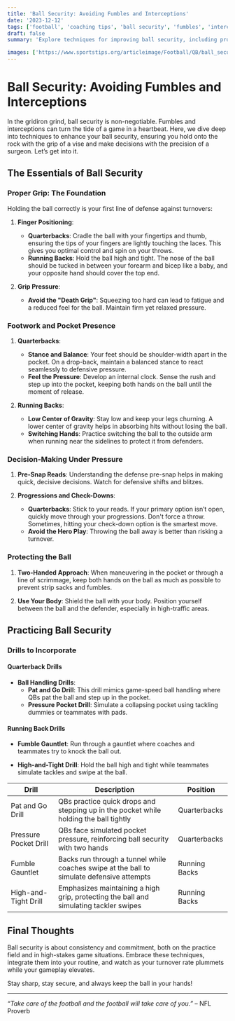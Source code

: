 ```yaml
---
title: 'Ball Security: Avoiding Fumbles and Interceptions'
date: '2023-12-12'
tags: ['football', 'coaching tips', 'ball security', 'fumbles', 'interceptions', 'grip', 'decision-making', 'quarterbacks', 'training']
draft: false
summary: 'Explore techniques for improving ball security, including proper grip, decision-making, and protecting the ball in the pocket.'

images: ['https://www.sportstips.org/articleimage/Football/QB/ball_security_avoiding_fumbles_and_interceptions.webp']
---
```


# Ball Security: Avoiding Fumbles and Interceptions

In the gridiron grind, ball security is non-negotiable. Fumbles and interceptions can turn the tide of a game in a heartbeat. Here, we dive deep into techniques to enhance your ball security, ensuring you hold onto the rock with the grip of a vise and make decisions with the precision of a surgeon. Let’s get into it.

## The Essentials of Ball Security

### Proper Grip: The Foundation

Holding the ball correctly is your first line of defense against turnovers:

1. **Finger Positioning**:
    - **Quarterbacks**: Cradle the ball with your fingertips and thumb, ensuring the tips of your fingers are lightly touching the laces. This gives you optimal control and spin on your throws.
    - **Running Backs**: Hold the ball high and tight. The nose of the ball should be tucked in between your forearm and bicep like a baby, and your opposite hand should cover the top end.

2. **Grip Pressure**:
    - **Avoid the "Death Grip"**: Squeezing too hard can lead to fatigue and a reduced feel for the ball. Maintain firm yet relaxed pressure.

### Footwork and Pocket Presence

1. **Quarterbacks**:
    - **Stance and Balance**: Your feet should be shoulder-width apart in the pocket. On a drop-back, maintain a balanced stance to react seamlessly to defensive pressure.
    - **Feel the Pressure**: Develop an internal clock. Sense the rush and step up into the pocket, keeping both hands on the ball until the moment of release.

2. **Running Backs**:
    - **Low Center of Gravity**: Stay low and keep your legs churning. A lower center of gravity helps in absorbing hits without losing the ball.
    - **Switching Hands**: Practice switching the ball to the outside arm when running near the sidelines to protect it from defenders.

### Decision-Making Under Pressure

1. **Pre-Snap Reads**: Understanding the defense pre-snap helps in making quick, decisive decisions. Watch for defensive shifts and blitzes.
   
2. **Progressions and Check-Downs**:
    - **Quarterbacks**: Stick to your reads. If your primary option isn’t open, quickly move through your progressions. Don't force a throw. Sometimes, hitting your check-down option is the smartest move.
    - **Avoid the Hero Play**: Throwing the ball away is better than risking a turnover.

### Protecting the Ball

1. **Two-Handed Approach**: When maneuvering in the pocket or through a line of scrimmage, keep both hands on the ball as much as possible to prevent strip sacks and fumbles.

2. **Use Your Body**: Shield the ball with your body. Position yourself between the ball and the defender, especially in high-traffic areas.

## Practicing Ball Security

### Drills to Incorporate

#### Quarterback Drills

- **Ball Handling Drills**:
    - **Pat and Go Drill**: This drill mimics game-speed ball handling where QBs pat the ball and step up in the pocket.
    - **Pressure Pocket Drill**: Simulate a collapsing pocket using tackling dummies or teammates with pads.

#### Running Back Drills

- **Fumble Gauntlet**: Run through a gauntlet where coaches and teammates try to knock the ball out.
  
- **High-and-Tight Drill**: Hold the ball high and tight while teammates simulate tackles and swipe at the ball.

| Drill                 | Description                                                                 | Position     |
|-----------------------|-----------------------------------------------------------------------------|--------------|
| Pat and Go Drill      | QBs practice quick drops and stepping up in the pocket while holding the ball tightly | Quarterbacks |
| Pressure Pocket Drill | QBs face simulated pocket pressure, reinforcing ball security with two hands | Quarterbacks |
| Fumble Gauntlet       | Backs run through a tunnel while coaches swipe at the ball to simulate defensive attempts | Running Backs|
| High-and-Tight Drill  | Emphasizes maintaining a high grip, protecting the ball and simulating tackler swipes | Running Backs|

## Final Thoughts

Ball security is about consistency and commitment, both on the practice field and in high-stakes game situations. Embrace these techniques, integrate them into your routine, and watch as your turnover rate plummets while your gameplay elevates.

Stay sharp, stay secure, and always keep the ball in your hands!

--- 

*“Take care of the football and the football will take care of you.”* – NFL Proverb
```